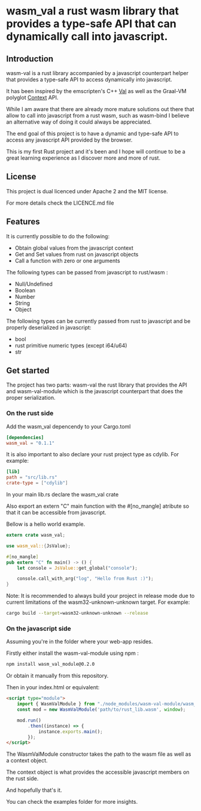 # wasm_val a rust wasm library that provides a type-safe API that can dynamically call into javascript.

## Introduction
wasm-val is a rust library accompanied by a javascript counterpart helper that provides a type-safe API to access dynamically into javascript.

It has been inspired by the emscripten's C++ [Val](https://kripken.github.io/emscripten-site/docs/porting/connecting_cpp_and_javascript/embind.html#using-val-to-transliterate-javascript-to-c) as well as the Graal-VM polyglot [Context](http://www.graalvm.org/sdk/javadoc/org/graalvm/polyglot/Context.html) API.

While I am aware that there are already more mature solutions out there that allow to call into javascript from a rust wasm, such as wasm-bind I believe an alternative way of doing it could always be appreciated.

The end goal of this project is to have a dynamic and type-safe API to access any javascript API provided by the browser.

This is my first Rust project and it's been and I hope will continue to be a great learning experience as I discover more and more of rust.


## License

This project is dual licenced under Apache 2 and the MIT license.

For more details check the LICENCE.md file

## Features

It is currently possible to do the following:
 - Obtain global values from the javascript context
 - Get and Set values from rust on javascript objects
 - Call a function with zero or one arguments


The following types can be passed from javascript to rust/wasm :
 - Null/Undefined
 - Boolean
 - Number
 - String
 - Object

 The following types can be currently passed from rust to javascript and be properly deserialized in javascript:

 - bool
 - rust primitive numeric types (except i64/u64)
 - str

## Get started

The project has two parts: wasm-val the rust library that provides the API and wasm-val-module which is the javascript counterpart that does the proper serialization.

###  On the rust side

Add the wasm_val depencendy to your Cargo.toml

```toml
[dependencies]
wasm_val = "0.1.1"
```

It is also important to also declare your rust project type as cdylib.
For example:

```toml
[lib]
path = "src/lib.rs"
crate-type = ["cdylib"]
```

In your main lib.rs declare the wasm_val crate

Also export an extern "C" main function with the #[no_mangle] atribute so that it can be accessible from javascript.

Bellow is a hello world example.

```rust
extern crate wasm_val;

use wasm_val::{JsValue};

#[no_mangle]
pub extern "C" fn main() -> () {
    let console = JsValue::get_global("console");

    console.call_with_arg("log", "Hello from Rust :)");
}
```

Note: It is recommended to always build your project in release mode due to current limitations of the wasm32-unknown-unknown target. For example:

```bash
cargo build --target=wasm32-unknown-unknown --release
````

### On the javascript side

Assuming you're in the folder where your web-app resides.

Firstly either install the wasm-val-module using npm :

```bash
npm install wasm_val_module@0.2.0

```

Or obtain it manually from this repository.

Then in your index.html or equivalent:

```html
<script type="module">
    import { WasmValModule } from "./node_modules/wasm-val-module/wasm_val_module.js";
    const mod = new WasmValModule('path/to/rust_lib.wasm', window);

    mod.run()
        .then((instance) => {
            instance.exports.main();
        });
</script>
````

The WasmValModule constructor takes the path to the wasm file as well as a context object. 

The context object is what provides the accessible javascript members on the rust side.

And hopefully that's it.

You can check the examples folder for more insights.